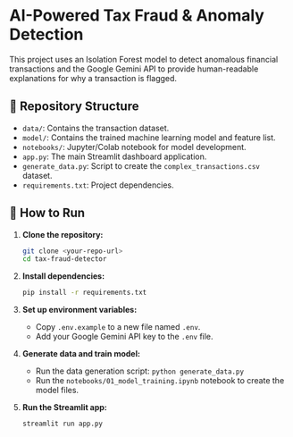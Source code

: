 # AI-Powered Tax Fraud & Anomaly Detection

This project uses an Isolation Forest model to detect anomalous financial transactions and the Google Gemini API to provide human-readable explanations for why a transaction is flagged.

## 📂 Repository Structure

- `data/`: Contains the transaction dataset.
- `model/`: Contains the trained machine learning model and feature list.
- `notebooks/`: Jupyter/Colab notebook for model development.
- `app.py`: The main Streamlit dashboard application.
- `generate_data.py`: Script to create the `complex_transactions.csv` dataset.
- `requirements.txt`: Project dependencies.

## 🚀 How to Run

1.  **Clone the repository:**
    ```bash
    git clone <your-repo-url>
    cd tax-fraud-detector
    ```

2.  **Install dependencies:**
    ```bash
    pip install -r requirements.txt
    ```

3.  **Set up environment variables:**
    -   Copy `.env.example` to a new file named `.env`.
    -   Add your Google Gemini API key to the `.env` file.

4.  **Generate data and train model:**
    -   Run the data generation script: `python generate_data.py`
    -   Run the `notebooks/01_model_training.ipynb` notebook to create the model files.

5.  **Run the Streamlit app:**
    ```bash
    streamlit run app.py
    ```
